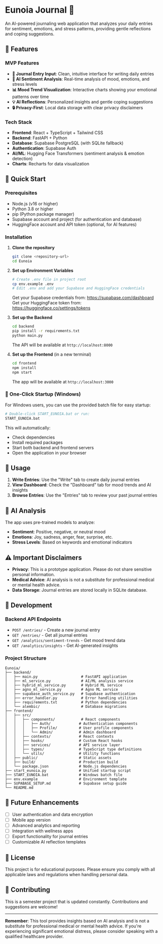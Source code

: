 # Eunoia Journal 📝

An AI-powered journaling web application that analyzes your daily entries for sentiment, emotions, and stress patterns, providing gentle reflections and coping suggestions.

## 🌟 Features

### MVP Features
- **📝 Journal Entry Input**: Clean, intuitive interface for writing daily entries
- **🤖 AI Sentiment Analysis**: Real-time analysis of mood, emotions, and stress levels
- **📊 Mood Trend Visualization**: Interactive charts showing your emotional patterns over time
- **💡 AI Reflections**: Personalized insights and gentle coping suggestions
- **🔒 Privacy-First**: Local data storage with clear privacy disclaimers

### Tech Stack
- **Frontend**: React + TypeScript + Tailwind CSS
- **Backend**: FastAPI + Python
- **Database**: Supabase PostgreSQL (with SQLite fallback)
- **Authentication**: Supabase Auth
- **AI/ML**: Hugging Face Transformers (sentiment analysis & emotion detection)
- **Charts**: Recharts for data visualization

## 🚀 Quick Start

### Prerequisites
- Node.js (v16 or higher)
- Python 3.8 or higher
- pip (Python package manager)
- Supabase account and project (for authentication and database)
- HuggingFace account and API token (optional, for AI features)

### Installation

1. **Clone the repository**
   ```bash
   git clone <repository-url>
   cd Eunoia
   ```

2. **Set up Environment Variables**
   ```bash
   # Create .env file in project root
   cp env.example .env
   # Edit .env and add your Supabase and HuggingFace credentials
   ```
   
   Get your Supabase credentials from: https://supabase.com/dashboard
   Get your HuggingFace token from: https://huggingface.co/settings/tokens

3. **Set up the Backend**
   ```bash
   cd backend
   pip install -r requirements.txt
   python main.py
   ```
   The API will be available at `http://localhost:8000`

4. **Set up the Frontend** (in a new terminal)
   ```bash
   cd frontend
   npm install
   npm start
   ```
   The app will be available at `http://localhost:3000`

### 🚀 One-Click Startup (Windows)

For Windows users, you can use the provided batch file for easy startup:

```bash
# Double-click START_EUNOIA.bat or run:
START_EUNOIA.bat
```

This will automatically:
- Check dependencies
- Install required packages
- Start both backend and frontend servers
- Open the application in your browser

## 📱 Usage

1. **Write Entries**: Use the "Write" tab to create daily journal entries
2. **View Dashboard**: Check the "Dashboard" tab for mood trends and AI insights
3. **Browse Entries**: Use the "Entries" tab to review your past journal entries

## 🧠 AI Analysis

The app uses pre-trained models to analyze:
- **Sentiment**: Positive, negative, or neutral mood
- **Emotions**: Joy, sadness, anger, fear, surprise, etc.
- **Stress Levels**: Based on keywords and emotional indicators

## ⚠️ Important Disclaimers

- **Privacy**: This is a prototype application. Please do not share sensitive personal information.
- **Medical Advice**: AI analysis is not a substitute for professional medical or mental health advice.
- **Data Storage**: Journal entries are stored locally in SQLite database.

## 🔧 Development

### Backend API Endpoints
- `POST /entries/` - Create a new journal entry
- `GET /entries/` - Get all journal entries
- `GET /analytics/sentiment-trends` - Get mood trend data
- `GET /analytics/insights` - Get AI-generated insights

### Project Structure
```
Eunoia/
├── backend/
│   ├── main.py                    # FastAPI application
│   ├── ml_service.py              # AI/ML analysis service
│   ├── hybrid_ml_service.py       # Hybrid ML service
│   ├── agno_ml_service.py         # Agno ML service
│   ├── supabase_auth_service.py   # Supabase authentication
│   ├── error_handler.py           # Error handling utilities
│   ├── requirements.txt           # Python dependencies
│   └── alembic/                   # Database migrations
├── frontend/
│   ├── src/
│   │   ├── components/            # React components
│   │   │   ├── Auth/             # Authentication components
│   │   │   ├── Profile/          # User profile components
│   │   │   └── Admin/            # Admin dashboard
│   │   ├── contexts/             # React contexts
│   │   ├── hooks/                # Custom React hooks
│   │   ├── services/             # API service layer
│   │   ├── types/                # TypeScript type definitions
│   │   └── utils/                # Utility functions
│   ├── public/                   # Static assets
│   ├── build/                    # Production build
│   └── package.json              # Node.js dependencies
├── start_eunoia.py               # Unified startup script
├── START_EUNOIA.bat              # Windows batch file
├── env.example                   # Environment template
├── SUPABASE_SETUP.md             # Supabase setup guide
└── README.md
```

## 🎯 Future Enhancements

- [ ] User authentication and data encryption
- [ ] Mobile app version
- [ ] Advanced analytics and reporting
- [ ] Integration with wellness apps
- [ ] Export functionality for journal entries
- [ ] Customizable AI reflection templates

## 📄 License

This project is for educational purposes. Please ensure you comply with all applicable laws and regulations when handling personal data.

## 🤝 Contributing

This is a semester project that is updated constantly. Contributions and suggestions are welcome!

---

**Remember**: This tool provides insights based on AI analysis and is not a substitute for professional medical or mental health advice. If you're experiencing significant emotional distress, please consider speaking with a qualified healthcare provider.

